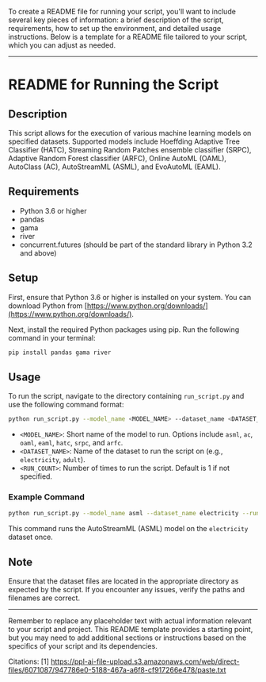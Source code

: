 To create a README file for running your script, you'll want to include several key pieces of information: a brief description of the script, requirements, how to set up the environment, and detailed usage instructions. Below is a template for a README file tailored to your script, which you can adjust as needed.

---

# README for Running the Script

## Description

This script allows for the execution of various machine learning models on specified datasets. Supported models include Hoeffding Adaptive Tree Classifier (HATC), Streaming Random Patches ensemble classifier (SRPC), Adaptive Random Forest classifier (ARFC), Online AutoML (OAML), AutoClass (AC), AutoStreamML (ASML), and EvoAutoML (EAML).

## Requirements

- Python 3.6 or higher
- pandas
- gama
- river
- concurrent.futures (should be part of the standard library in Python 3.2 and above)

## Setup

First, ensure that Python 3.6 or higher is installed on your system. You can download Python from [https://www.python.org/downloads/](https://www.python.org/downloads/).

Next, install the required Python packages using pip. Run the following command in your terminal:

```bash
pip install pandas gama river
```

## Usage

To run the script, navigate to the directory containing `run_script.py` and use the following command format:

```bash
python run_script.py --model_name <MODEL_NAME> --dataset_name <DATASET_NAME> --run_count <RUN_COUNT>
```

- `<MODEL_NAME>`: Short name of the model to run. Options include `asml`, `ac`, `oaml`, `eaml`, `hatc`, `srpc`, and `arfc`.
- `<DATASET_NAME>`: Name of the dataset to run the script on (e.g., `electricity`, `adult`).
- `<RUN_COUNT>`: Number of times to run the script. Default is 1 if not specified.

### Example Command

```bash
python run_script.py --model_name asml --dataset_name electricity --run_count 1
```

This command runs the AutoStreamML (ASML) model on the `electricity` dataset once.

## Note

Ensure that the dataset files are located in the appropriate directory as expected by the script. If you encounter any issues, verify the paths and filenames are correct.

---

Remember to replace any placeholder text with actual information relevant to your script and project. This README template provides a starting point, but you may need to add additional sections or instructions based on the specifics of your script and its dependencies.

Citations:
[1] https://ppl-ai-file-upload.s3.amazonaws.com/web/direct-files/6071087/947786e0-5188-467a-a6f8-cf917266e478/paste.txt
